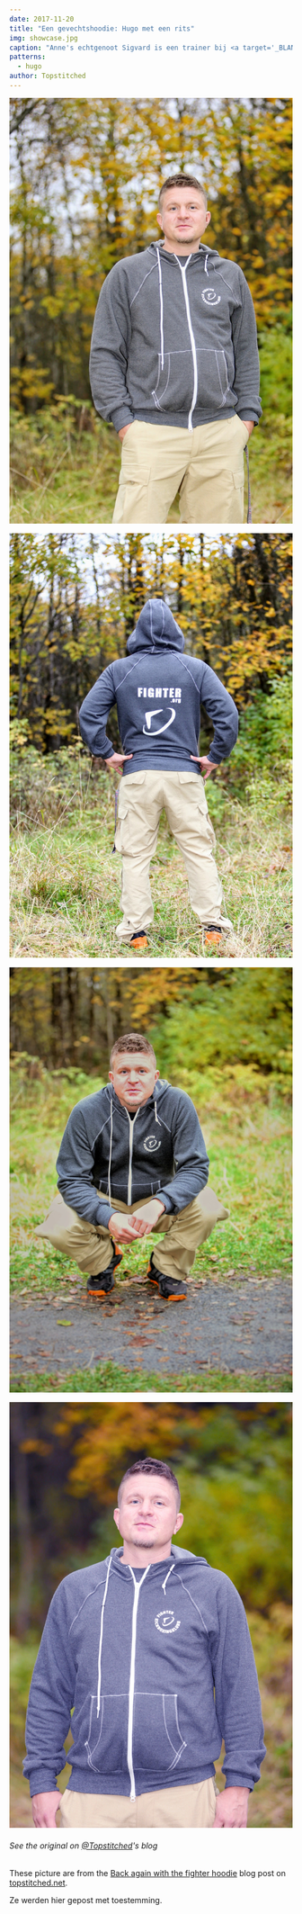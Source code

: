 ```yaml
---
date: 2017-11-20
title: "Een gevechtshoodie: Hugo met een rits"
img: showcase.jpg
caption: "Anne's echtgenoot Sigvard is een trainer bij <a target='_BLANK' href='http://fighter.org/'>de lokale kickboksclub</a>. Vandaar de naam <em>gevechtshoodie</em>"
patterns:
  - hugo
author: Topstitched
---
```


![Een andere kant](1.jpg)

![Een andere kant](2.jpg)

![Een andere kant](3.jpg)

![Een andere kant](4.jpg)

<Note>

###### See the original on [@Topstitched](/users/Topstitched)'s blog
These picture are from the [Back again with the fighter hoodie](http://www.topstitched.net/?p=1431) 
blog post on [topstitched.net](http://www.topstitched.net/).

Ze werden hier gepost met toestemming.

</Note>



